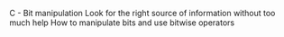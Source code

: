 C - Bit manipulation
Look for the right source of information without too much help
How to manipulate bits and use bitwise operators

